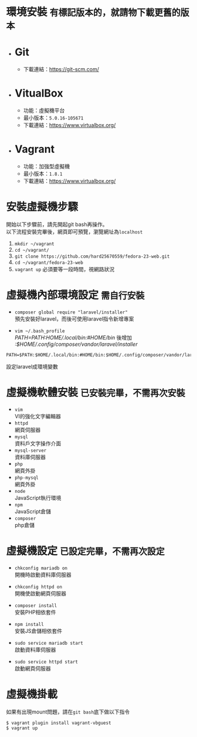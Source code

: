 # 環境安裝 `有標記版本的，就請物下載更舊的版本`

* # Git
   * 下載連結：https://git-scm.com/

* # VitualBox
    * 功能：虛擬機平台
    * 最小版本：`5.0.16-105671`
    * 下載連結：https://www.virtualbox.org/

* # Vagrant
    * 功能：加強型虛擬機
    * 最小版本：`1.8.1`
    * 下載連結：https://www.virtualbox.org/


# 安裝虛擬機步驟
開始以下步驟前，請先開起git bash再操作。<br>
以下流程安裝完畢後，網頁即可預覽，瀏覽網址為`localhost`  
1. `mkdir ~/vagrant`  
2. `cd ~/vagrant/`  
3. `git clone https://github.com/hard25670559/fedora-23-web.git`  
4. `cd ~/vagrant/fedora-23-web`  
5. `vagrant up` 必須要等一段時間，視網路狀況  

# 虛擬機內部環境設定 `需自行安裝`

* `composer global require "laravel/installer"`  
預先安裝好laravel，而後可使用laravel指令新增專案

* `vim ~/.bash_profile`<br>
_PATH=$PATH:$HOME/.local/bin:#HOME/bin_ 後增加 _:$HOME/.config/composer/vandor/laravel/installer_
```
PATH=$PATH:$HOME/.local/bin:#HOME/bin:$HOME/.config/composer/vandor/laravel/installer
```
設定laravel成環境變數

# 虛擬機軟體安裝 `已安裝完畢，不需再次安裝`
* `vim`<br>
VI的強化文字編輯器  
* `httpd`<br>
網頁伺服器  
* `mysql`<br>
資料戶文字操作介面  
* `mysql-server`<br>
資料庫伺服器  
* `php`<br>
網頁外掛  
* `php-mysql`<br>
網頁外掛  
* `node`<br>
JavaScript執行環境  
* `npm`<br>
JavaScript倉儲  
* `composer`<br>
php倉儲  

# 虛擬機設定 `已設定完畢，不需再次設定`

* `chkconfig mariadb on`<br>
開機時啟動資料庫伺服器

* `chkconfig httpd on`<br>
開機使啟動網頁伺服器

* `composer install`<br>
安裝PHP相依套件<br>

* `npm install`<br>
安裝JS倉儲相依套件

* `sudo service mariadb start`<br>
啟動資料庫伺服器

* `sudo service httpd start`<br>
啟動網頁伺服器

# 虛擬機掛載
如果有出現mount問題，請在`git bash`底下做以下指令

```
$ vagrant plugin install vagrant-vbguest
$ vagrant up
```
